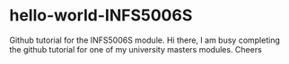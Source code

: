 # hello-world-INFS5006S
Github tutorial for the INFS5006S module. 
Hi there, I am busy completing the github tutorial for one of my university masters modules. 
Cheers
